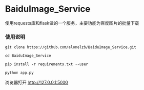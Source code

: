 # BaiduImage_Service

使用requests库和flask做的一个服务，主要功能为百度图片的批量下载

### 使用说明
```
git clone https://github.com/alonelzb/BaiduImage_Service.git

```
```
cd BaiduImage_Service
```
```
pip install -r requirements.txt --user
```
```
python app.py
```

浏览器打开 http://127.0.0.1:5000
